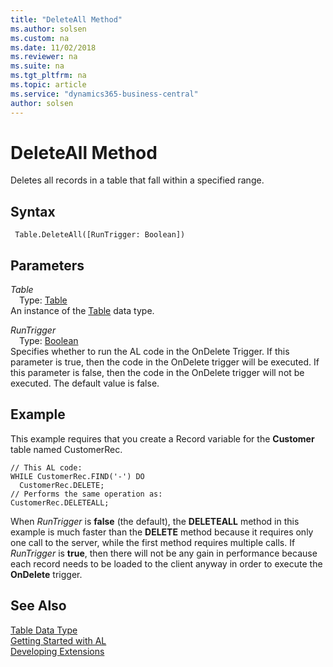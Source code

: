 ```yaml
---
title: "DeleteAll Method"
ms.author: solsen
ms.custom: na
ms.date: 11/02/2018
ms.reviewer: na
ms.suite: na
ms.tgt_pltfrm: na
ms.topic: article
ms.service: "dynamics365-business-central"
author: solsen
---
```

[//]: # (START>DO_NOT_EDIT)
[//]: # (IMPORTANT:Do not edit any of the content between here and the END>DO_NOT_EDIT.)
[//]: # (Any modifications should be made in the .xml files in the ModernDev repo.)
# DeleteAll Method
Deletes all records in a table that fall within a specified range.

## Syntax
```
 Table.DeleteAll([RunTrigger: Boolean])
```
## Parameters
*Table*  
&emsp;Type: [Table](table-data-type.md)  
An instance of the [Table](table-data-type.md) data type.  

*RunTrigger*  
&emsp;Type: [Boolean](../boolean/boolean-data-type.md)  
Specifies whether to run the AL code in the OnDelete Trigger. If this parameter is true, then the code in the OnDelete trigger will be executed. If this parameter is false, then the code in the OnDelete trigger will not be executed. The default value is false.
          



[//]: # (IMPORTANT: END>DO_NOT_EDIT)

## Example  
 This example requires that you create a Record variable for the **Customer** table named CustomerRec.  
  
```  
// This AL code:  
WHILE CustomerRec.FIND('-') DO  
  CustomerRec.DELETE;  
// Performs the same operation as:  
CustomerRec.DELETEALL;  
```  
  
 When *RunTrigger* is **false** \(the default\), the **DELETEALL** method in this example is much faster than the **DELETE** method because it requires only one call to the server, while the first method requires multiple calls. If *RunTrigger* is **true**, then there will not be any gain in performance because each record needs to be loaded to the client anyway in order to execute the **OnDelete** trigger.  
  

## See Also
[Table Data Type](table-data-type.md)  
[Getting Started with AL](../../devenv-get-started.md)  
[Developing Extensions](../../devenv-dev-overview.md)